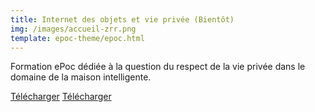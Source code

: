 ```yaml
---
title: Internet des objets et vie privée (Bientôt)
img: /images/accueil-zrr.png
template: epoc-theme/epoc.html
---
```



<p class="p-large mb-8">Formation ePoc dédiée à la question du respect de la vie privée dans le domaine de la maison intelligente.</p>

<a class="btn-solid-lg" href="https://testflight.apple.com/join/Qm1AvfH6"><i class="fab fa-apple"></i>Télécharger</a>
<a class="btn-solid-lg" href="https://play.google.com/store/apps/details?id=fr.inria.epoc"><i class="fab fa-google-play"></i>Télécharger</a>
